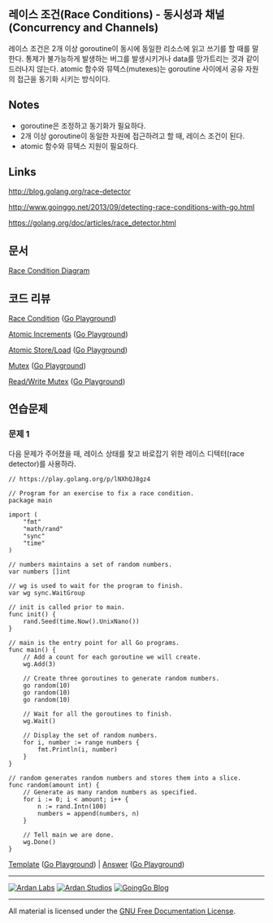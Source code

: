 ## 레이스 조건(Race Conditions) - 동시성과 채널(Concurrency and Channels)

레이스 조건은 2개 이상 goroutine이 동시에 동일한 리소스에 읽고 쓰기를 할 때를 말한다. 통제가 불가능하게 발생하는 버그를 발생시키거나 data를 망가트리는 것과 같이 드러나지 않는다. atomic 함수와 뮤텍스(mutexes)는 goroutine 사이에서 공유 자원의 접근을 동기화 시키는 방식이다.

## Notes

* goroutine은 조정하고 동기화가 필요하다.
* 2개 이상 goroutine이 동일한 자원에 접근하려고 할 때, 레이스 조건이 된다.
* atomic 함수와 뮤텍스 지원이 필요하다.

## Links

http://blog.golang.org/race-detector

http://www.goinggo.net/2013/09/detecting-race-conditions-with-go.html

https://golang.org/doc/articles/race_detector.html

## 문서

[Race Condition Diagram](documentation/race_condition.md)

## 코드 리뷰

[Race Condition](example1/example1.go) ([Go Playground](https://play.golang.org/p/dMHhzuM-TM))

[Atomic Increments](example2/example2.go) ([Go Playground](https://play.golang.org/p/LJETaLkVl0))

[Atomic Store/Load](example3/example3.go) ([Go Playground](https://play.golang.org/p/qifiyxrX1R))

[Mutex](example4/example4.go) ([Go Playground](https://play.golang.org/p/nr8BM7lvNA))

[Read/Write Mutex](example5/example5.go) ([Go Playground](https://play.golang.org/p/p9V1R-_1T2))

## 연습문제

### 문제 1
다음 문제가 주어졌을 때, 레이스 상태를 찾고 바로잡기 위한 레이스 디텍터(race detector)를 사용하라.

	// https://play.golang.org/p/lNXhQJ8gz4

	// Program for an exercise to fix a race condition.
	package main

	import (
		"fmt"
		"math/rand"
		"sync"
		"time"
	)

	// numbers maintains a set of random numbers.
	var numbers []int

	// wg is used to wait for the program to finish.
	var wg sync.WaitGroup

	// init is called prior to main.
	func init() {
		rand.Seed(time.Now().UnixNano())
	}

	// main is the entry point for all Go programs.
	func main() {
		// Add a count for each goroutine we will create.
		wg.Add(3)

		// Create three goroutines to generate random numbers.
		go random(10)
		go random(10)
		go random(10)

		// Wait for all the goroutines to finish.
		wg.Wait()

		// Display the set of random numbers.
		for i, number := range numbers {
			fmt.Println(i, number)
		}
	}

	// random generates random numbers and stores them into a slice.
	func random(amount int) {
		// Generate as many random numbers as specified.
		for i := 0; i < amount; i++ {
			n := rand.Intn(100)
			numbers = append(numbers, n)
		}

		// Tell main we are done.
	    wg.Done()
	}

[Template](exercises/template1/template1.go) ([Go Playground](https://play.golang.org/p/yBFA-MDcMw)) | 
[Answer](exercises/exercise1/exercise1.go) ([Go Playground](https://play.golang.org/p/wFTNvVoBpz))

___
[![Ardan Labs](../../00-slides/images/ggt_logo.png)](http://www.ardanlabs.com)
[![Ardan Studios](../../00-slides/images/ardan_logo.png)](http://www.ardanstudios.com)
[![GoingGo Blog](../../00-slides/images/ggb_logo.png)](http://www.goinggo.net)
___
All material is licensed under the [GNU Free Documentation License](https://github.com/ArdanStudios/gotraining/blob/master/LICENSE).
